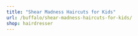 ```yaml
---
title: "Shear Madness Haircuts for Kids"
url: /buffalo/shear-madness-haircuts-for-kids/
shop: hairdresser
---
```

